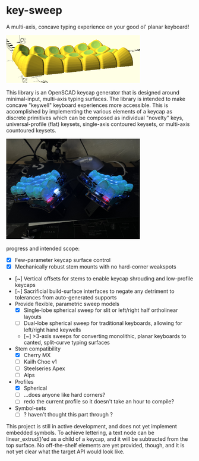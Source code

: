 # key-sweep

A multi-axis, concave typing experience on your good ol' planar keyboard!

<img src="https://github.com/sammy-hughes/key-sweep/blob/main/images/dished_4x6_c20563a3.png" width="360" />

This library is an OpenSCAD keycap generator that is designed around minimal-input, multi-axis typing surfaces. The library is intended to make concave "keywell" keyboard experiences more accessible. This is accomplished by implementing the various elements of a keycap as discrete primitives which can be composed as individual "novelty" keys, universal-profile (flat) keysets, single-axis contoured keysets, or multi-axis countoured keysets.

<img src="https://github.com/sammy-hughes/key-sweep/blob/main/images/dished_3x6_split.jpg" width="360" />

progress and intended scope:

- [x] Few-parameter keycap surface control
- [x] Mechanically robust stem mounts with no hard-corner weakspots 
- [~] Vertical offsets for stems to enable keycap shrouding and low-profile keycaps
- [~] Sacrificial build-surface interfaces to negate any detriment to tolerances from auto-generated supports
- Provide flexible, parametric sweep models
    - [x] Single-lobe spherical sweep for slit or left/right half ortholinear layouts
    - [ ] Dual-lobe spherical sweep for traditional keyboards, allowing for left/right hand keywells
    - [~] >3-axis sweeps for converting monolithic, planar keyboards to canted, split-curve typing surfaces
- Stem compatibility
    - [x] Cherry MX
    - [ ] Kailh Choc v1
    - [ ] Steelseries Apex
    - [ ] Alps
- Profiles
    - [x] Spherical
    - [ ] ...does anyone like hard corners?
    - [ ] redo the current profile so it doesn't take an hour to compile?
- Symbol-sets
    - [ ] ? haven't thought this part through ?

This project is still in active development, and does not yet implement embedded symbols. To achieve lettering, a text node can be linear_extrud()'ed as a child of a keycap, and it will be subtracted from the top surface. No off-the-shelf elements are yet provided, though, and it is not yet clear what the target API would look like.
